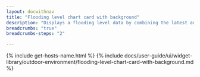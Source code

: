 ```yaml
---
layout: docwithnav
title: "Flooding level chart card with background"
description: "Displays a flooding level data by combining the latest and aggregated values with the background image and optional simplified chart."
breadcrumbs: "true"
breadcrumbs-steps: "2"

---
```

{% include get-hosts-name.html %}
{% include docs/user-guide/ui/widget-library/outdoor-environment/flooding-level-chart-card-with-background.md %}
